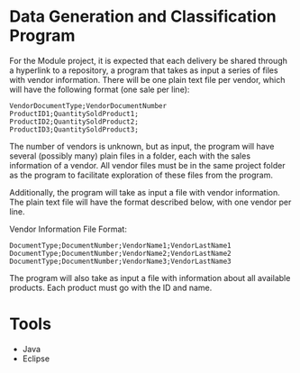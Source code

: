 # Data Generation and Classification Program

For the Module project, it is expected that each delivery be shared through a hyperlink to a repository, a program that takes as input a series of files with vendor information. There will be one plain text file per vendor, which will have the following format (one sale per line):

```
VendorDocumentType;VendorDocumentNumber
ProductID1;QuantitySoldProduct1;
ProductID2;QuantitySoldProduct2;
ProductID3;QuantitySoldProduct3;
```

The number of vendors is unknown, but as input, the program will have several (possibly many) plain files in a folder, each with the sales information of a vendor. All vendor files must be in the same project folder as the program to facilitate exploration of these files from the program.

Additionally, the program will take as input a file with vendor information. The plain text file will have the format described below, with one vendor per line.

Vendor Information File Format:

```
DocumentType;DocumentNumber;VendorName1;VendorLastName1
DocumentType;DocumentNumber;VendorName2;VendorLastName2
DocumentType;DocumentNumber;VendorName3;VendorLastName3
```

The program will also take as input a file with information about all available products. Each product must go with the ID and name.

# Tools
- Java
- Eclipse
